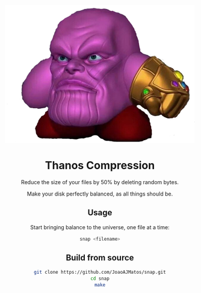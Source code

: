 <div style="text-align: center;">

![img.png](img/thanitos.png)

# Thanos Compression

Reduce the size of your files by 50% by deleting random bytes.

Make your disk perfectly balanced, as all things should be.

## Usage

Start bringing balance to the universe, one file at a time:

```bash
snap <filename>
```

## Build from source

```bash
git clone https://github.com/JoaoAJMatos/snap.git
cd snap
make
```

</div>